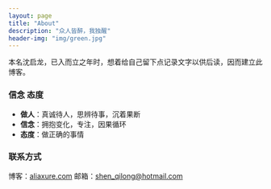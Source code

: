 ```yaml
---
layout: page
title: "About"
description: "众人皆醉，我独醒"
header-img: "img/green.jpg"
---
```


本名沈启龙，已入而立之年时，想着给自己留下点记录文字以供后读，因而建立此博客。

### 信念 态度
- **做人**：真诚待人，思辨待事，沉着果断
- **信念**：拥抱变化，专注，因果循环
- **态度**：做正确的事情


### 联系方式
博客：[aliaxure.com](http://aliaxure.com)
邮箱：shen_qilong@hotmail.com






